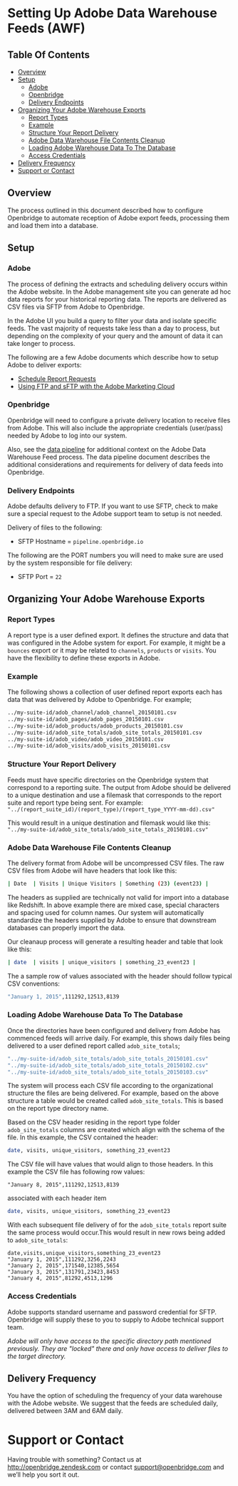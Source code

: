 <h1> Setting Up Adobe Data Warehouse Feeds (AWF) </h1>

<h2> Table Of Contents </h2>

- [Overview](#overview)
- [Setup](#setup)
	- [Adobe](#adobe)
	- [Openbridge](#openbridge)
	- [Delivery Endpoints](#delivery-endpoints)
- [Organizing Your Adobe Warehouse Exports](#organizing-your-adobe-warehouse-exports)
	- [Report Types](#report-types)
	- [Example](#example)
	- [Structure Your Report Delivery](#structure-your-report-delivery)
	- [Adobe Data Warehouse File Contents Cleanup](#adobe-data-warehouse-file-contents-cleanup)
	- [Loading Adobe Warehouse Data To The Database](#loading-adobe-warehouse-data-to-the-database)
	- [Access Credentials](#access-credentials)
- [Delivery Frequency](#delivery-frequency)
- [Support or Contact](#support-or-contact)


## Overview

The process outlined in this document described how to configure Openbridge to automate reception of Adobe export feeds, processing them and load them into a database.

## Setup

### Adobe
The process of defining the extracts and scheduling delivery occurs within the Adobe website. In the Adobe management site you can generate ad hoc data reports for your historical reporting data. The reports are delivered as CSV files via SFTP from Adobe to Openbridge.

In the Adobe UI you build a query to filter your data and isolate specific feeds. The vast majority of requests take less than a day to process, but depending on the complexity of your query and the amount of data it can take longer to process.

The following are a few Adobe documents which describe how to setup Adobe to deliver exports:
* [Schedule Report Requests](https://marketing.adobe.com/resources/help/en_US/arb/schedule_report_requests.html)
* [Using FTP and sFTP with the Adobe Marketing
Cloud](https://marketing.adobe.com/resources/help/en_US/whitepapers/ftp/analytics_ftp.pdf)

### Openbridge

Openbridge will need to configure a private delivery location to receive files from Adobe. This will also include the appropriate credentials (user/pass) needed by Adobe to log into our system.

Also, see the [data pipeline](/pipeline.md) for additional context on the Adobe Data Warehouse Feed process. The data pipeline document describes the additional considerations and requirements for delivery of data feeds into Openbridge.

### Delivery Endpoints

Adobe defaults delivery to FTP. If you want to use SFTP,  check to make sure a special request to the Adobe support team to setup is not needed.

Delivery of files to the following:
<ul>
<li>SFTP Hostname = <code>pipeline.openbridge.io</code>
</ul>

The following are the PORT numbers you will need to make sure are used by the system responsible for file delivery:
<ul>
<li>SFTP Port = <code>22</code>
</ul>

## Organizing Your Adobe Warehouse Exports

### Report Types
A report type is a user defined export. It defines the structure and data that was configured in the Adobe system for export. For example, it might be a `bounces` export or it may be related to `channels`, `products` or `visits`. You have the flexibility to define these exports in Adobe.

### Example
The following shows a collection of user defined report exports each has data that was delivered by Adobe to Openbridge. For example;

```bash
../my-suite-id/adob_channel/adob_channel_20150101.csv
../my-suite-id/adob_pages/adob_pages_20150101.csv
../my-suite-id/adob_products/adob_products_20150101.csv
../my-suite-id/adob_site_totals/adob_site_totals_20150101.csv
../my-suite-id/adob_video/adob_video_20150101.csv
../my-suite-id/adob_visits/adob_visits_20150101.csv
```

### Structure Your Report Delivery
Feeds must have specific directories on the Openbridge system that correspond to a reporting suite. The output from Adobe should be delivered to a unique destination and use a filemask that corresponds to the report suite and report type being sent. For example: `"../(report_suite_id)/(report_type)/(report_type_YYYY-mm-dd).csv"`

This would result in a unique destination and filemask would like this: `"../my-suite-id/adob_site_totals/adob_site_totals_20150101.csv"`


### Adobe Data Warehouse File Contents Cleanup

The delivery format from Adobe will be uncompressed CSV files. The raw CSV files from Adobe will have headers that look like this:

```bash
| Date  | Visits | Unique Visitors | Something (23) (event23) |
```

The headers as supplied are technically not valid for import into a database like Redshift. In above example there are mixed case, special characters and spacing used for column names. Our system will automatically standardize the headers supplied by Adobe to ensure that downstream databases can properly import the data.

Our cleanaup process will generate a resulting header and table that look like this:

```bash
| date  | visits | unique_visitors | something_23_event23 |
```

The a sample row of values associated with the header should follow typical CSV conventions:

```bash
"January 1, 2015",111292,12513,8139
```

### Loading Adobe Warehouse Data To The Database

Once the directories have been configured and delivery from Adobe has commenced feeds will arrive daily. For example, this shows daily files being delivered to a user defined report called `adob_site_totals`;

```bash
"../my-suite-id/adob_site_totals/adob_site_totals_20150101.csv"
"../my-suite-id/adob_site_totals/adob_site_totals_20150102.csv"
"../my-suite-id/adob_site_totals/adob_site_totals_20150103.csv"
```

The system will process each CSV file according to the organizational structure the files are being delivered. For example, based on the above structure a table would be created called `adob_site_totals`. This is based on the report type directory name.

Based on the CSV header residing in the report type folder `adob_site_totals` columns are created which align with the schema of the file. In this example, the CSV contained the header:

```bash
date, visits, unique_visitors, something_23_event23
```

The CSV file will have values that would align to those headers. In this example the CSV file has following row values:
```
"January 8, 2015",111292,12513,8139
```
associated with each header item

```bash
date, visits, unique_visitors, something_23_event23
```


With each subsequent file delivery of for the `adob_site_totals` report suite the same process would occur.This would result in new rows being added to `adob_site_totals`:

```
date,visits,unique_visitors,something_23_event23
"January 1, 2015",111292,3256,2243
"January 2, 2015",171540,12385,5654
"January 3, 2015",131791,23423,8453
"January 4, 2015",81292,4513,1296
```

### Access Credentials
Adobe supports standard username and password credential for SFTP. Openbridge will supply these to you to supply to Adobe technical support team.

*Adobe will only have access to the specific directory path mentioned previously. They are "locked" there and only have access to deliver files to the target directory.*

## Delivery Frequency
You have the option of scheduling the frequency of your data warehouse with the Adobe website. We suggest that the feeds are scheduled daily, delivered between 3AM and 6AM daily.

# Support or Contact

<p>Having trouble with something? Contact us at <a href="http://openbridge.zendesk.com">http://openbridge.zendesk.com</a> or contact <a href="mailto:support@openbridge.com">support@openbridge.com</a> and we’ll help you sort it out.</p>
